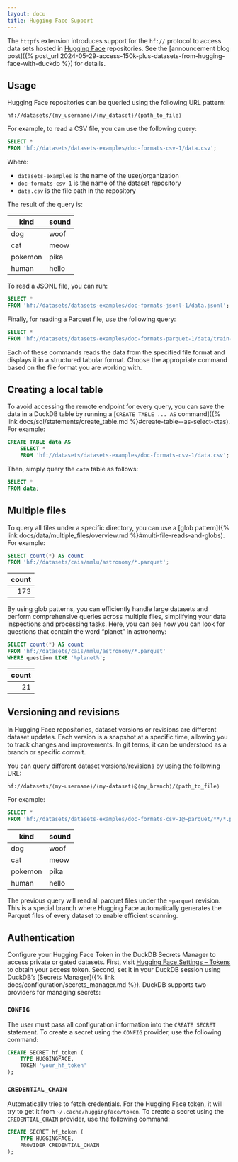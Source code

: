 ```yaml
---
layout: docu
title: Hugging Face Support
---
```


The `httpfs` extension introduces support for the `hf://` protocol to access data sets hosted in [Hugging Face](https://huggingface.co/) repositories.
See the [announcement blog post]({% post_url 2024-05-29-access-150k-plus-datasets-from-hugging-face-with-duckdb %}) for details.

## Usage

Hugging Face repositories can be queried using the following URL pattern:

```text
hf://datasets/⟨my_username⟩/⟨my_dataset⟩/⟨path_to_file⟩
```

For example, to read a CSV file, you can use the following query:

```sql
SELECT *
FROM 'hf://datasets/datasets-examples/doc-formats-csv-1/data.csv';
```

Where:

* `datasets-examples` is the name of the user/organization
* `doc-formats-csv-1` is the name of the dataset repository
* `data.csv` is the file path in the repository

The result of the query is:

|  kind   | sound |
|---------|-------|
| dog     | woof  |
| cat     | meow  |
| pokemon | pika  |
| human   | hello |

To read a JSONL file, you can run:

```sql
SELECT *
FROM 'hf://datasets/datasets-examples/doc-formats-jsonl-1/data.jsonl';
```

Finally, for reading a Parquet file, use the following query:

```sql
SELECT *
FROM 'hf://datasets/datasets-examples/doc-formats-parquet-1/data/train-00000-of-00001.parquet';
```

Each of these commands reads the data from the specified file format and displays it in a structured tabular format. Choose the appropriate command based on the file format you are working with.

## Creating a local table

To avoid accessing the remote endpoint for every query, you can save the data in a DuckDB table by running a [`CREATE TABLE ... AS` command]({% link docs/sql/statements/create_table.md %}#create-table--as-select-ctas). For example:

```sql
CREATE TABLE data AS
    SELECT *
    FROM 'hf://datasets/datasets-examples/doc-formats-csv-1/data.csv';
```

Then, simply query the `data` table as follows:

```sql
SELECT *
FROM data;
```

## Multiple files

To query all files under a specific directory, you can use a [glob pattern]({% link docs/data/multiple_files/overview.md %}#multi-file-reads-and-globs). For example:

```sql
SELECT count(*) AS count
FROM 'hf://datasets/cais/mmlu/astronomy/*.parquet';
```

| count |
|------:|
| 173   |

By using glob patterns, you can efficiently handle large datasets and perform comprehensive queries across multiple files, simplifying your data inspections and processing tasks.
Here, you can see how you can look for questions that contain the word “planet” in astronomy:

```sql
SELECT count(*) AS count
FROM 'hf://datasets/cais/mmlu/astronomy/*.parquet'
WHERE question LIKE '%planet%';
```

| count |
|------:|
| 21    |

## Versioning and revisions

In Hugging Face repositories, dataset versions or revisions are different dataset updates. Each version is a snapshot at a specific time, allowing you to track changes and improvements. In git terms, it can be understood as a branch or specific commit.

You can query different dataset versions/revisions by using the following URL:

```text
hf://datasets/⟨my-username⟩/⟨my-dataset⟩@⟨my_branch⟩/⟨path_to_file⟩
```

For example:

```sql
SELECT *
FROM 'hf://datasets/datasets-examples/doc-formats-csv-1@~parquet/**/*.parquet';
```

|  kind   | sound |
|---------|-------|
| dog     | woof  |
| cat     | meow  |
| pokemon | pika  |
| human   | hello |

The previous query will read all parquet files under the `~parquet` revision. This is a special branch where Hugging Face automatically generates the Parquet files of every dataset to enable efficient scanning.

## Authentication

Configure your Hugging Face Token in the DuckDB Secrets Manager to access private or gated datasets.
First, visit [Hugging Face Settings – Tokens](https://huggingface.co/settings/tokens) to obtain your access token.
Second, set it in your DuckDB session using DuckDB’s [Secrets Manager]({% link docs/configuration/secrets_manager.md %}). DuckDB supports two providers for managing secrets:

### `CONFIG`

The user must pass all configuration information into the `CREATE SECRET` statement. To create a secret using the `CONFIG` provider, use the following command:

```sql
CREATE SECRET hf_token (
    TYPE HUGGINGFACE,
    TOKEN 'your_hf_token'
);
```

### `CREDENTIAL_CHAIN`

Automatically tries to fetch credentials. For the Hugging Face token, it will try to get it from `~/.cache/huggingface/token`. To create a secret using the `CREDENTIAL_CHAIN` provider, use the following command:

```sql
CREATE SECRET hf_token (
    TYPE HUGGINGFACE,
    PROVIDER CREDENTIAL_CHAIN
);
```
